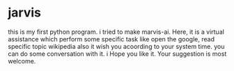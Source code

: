 # jarvis
this is my first python program.
i tried to make marvis-ai.
Here, it is a virtual assistance which perform some specific task like open the google, read specific topic wikipedia also it wish you acoording to your system time.
you can do some conversation with it.
i Hope you like it.
Your suggestion is most welcome.
